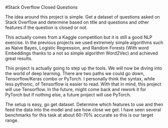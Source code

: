 #Stack Overflow Closed Questions

The idea around this project is simple. Get a dataset of questions asked on Stack Overflow and determine based on title and questions and other features if the question is closed or not.

This actually comes from a Kaggle competition but it is still a good NLP exercise. In the previous projects we used extremely simple algorithms such as Naive Bayes, Logistic Regression, and Random Forests (With word Embeddings thanks to a not so simple algorithm Word2Vec) and achieved great results.

This project is actually going to step up the tools. We will now be diving into the world of deep learning. There are two paths we could go down, Tensorflow/Keras combo or PyTorch. I personally think the syntax, while less pythonic, of Tensorflow is easier to read. With that in mind, this project will use Tensorflow. In the future, might come back and rework it for PyTorch but if nothing else, a future project will use PyTorch.

The setup is easy, go get dataset. Determine which features to use and then feed the data into the model and see how close we get. I have seen several benchmarks for this task at about 60-70% accurate so this is our target range.
